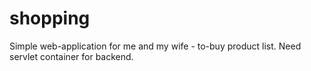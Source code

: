 # shopping
Simple web-application for me and my wife - to-buy product list. Need servlet container for backend.
